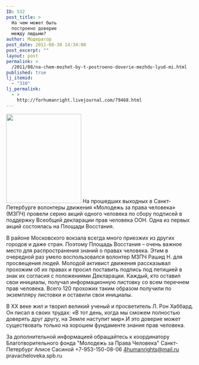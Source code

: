 ```yaml
---
ID: 532
post_title: >
  На чем может быть
  построено доверие
  между людьми?
author: Модератор
post_date: 2011-08-30 14:34:00
post_excerpt: ""
layout: post
permalink: >
  /2011/08/na-chem-mozhet-by-t-postroeno-doverie-mezhdu-lyud-mi.html
published: true
lj_itemid:
  - "310"
lj_permalink:
  - >
    http://forhumanright.livejournal.com/79468.html
---
```

<a href="http://pics.livejournal.com/forhumanright/pic/00008r2h/"><img src="http://pics.livejournal.com/forhumanright/pic/00008r2h" width="202" height="240" border='0'/></a> На прошедших выходных в Санкт-Петербурге волонтеры движения «Молодежь за права человека» (МЗПЧ) провели серию акций одного человека по сбору подписей в поддержку Всеобщей декларации прав человека ООН. Одна из первых акций состоялась на Площади Восстания.

В районе Московского вокзала всегда много приезжих из других городов и даже стран. Поэтому Площадь Восстания – очень важное место для распространения знаний о правах человека. Этим в очередной раз умело воспользовался волонтер МЗПЧ Рашид Н. для просвещения людей. Молодой активист движения рассказывал прохожим об их правах и просил поставить подпись под петицией в знак их согласия с положениями Декларации. Каждый, кто оставил свои инициалы, получал информационную листовку со всем перечнем прав человека. Всего 120 прохожих таким образом получили по экземпляру листовки и оставили свои инициалы.

В ХХ веке жил и творил великий ученый и просветитель Л. Рон Хаббард. Он писал в своих трудах: «В тот день, когда мы сможем полностью доверять друг другу, на Земле наступит мир».И это доверие может существовать только на хорошем фундаменте знания прав человека.

За дополнительной информацией обращайтесь к координатору 
Благотворительного фонда "Молодежь за Права Человека" Санкт-Петербург 
Алисе Сасиной
+7-953-150-08-06 
4humanrights@mail.ru
pravacheloveka.spb.ru